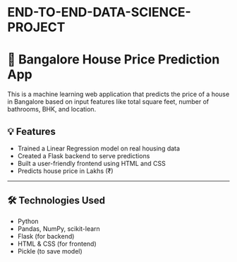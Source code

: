 # END-TO-END-DATA-SCIENCE-PROJECT

# 🏡 Bangalore House Price Prediction App

This is a machine learning web application that predicts the price of a house in Bangalore based on input features like total square feet, number of bathrooms, BHK, and location.

## 💡 Features
- Trained a Linear Regression model on real housing data
- Created a Flask backend to serve predictions
- Built a user-friendly frontend using HTML and CSS
- Predicts house price in Lakhs (₹)

---

## 🛠 Technologies Used
- Python
- Pandas, NumPy, scikit-learn
- Flask (for backend)
- HTML & CSS (for frontend)
- Pickle (to save model)
